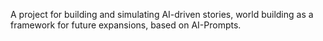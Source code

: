 A project for building and simulating AI-driven stories, world building as a framework for future expansions, based on AI-Prompts.

